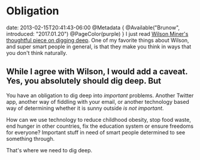 # Obligation
date: 2013-02-15T20:41:43-06:00
@Metadata {
  @Available("Brunow", introduced: "2017.01.20")
  @PageColor(purple)
}
I just read [Wilson Miner's thoughtful piece on digging deep][linkWilsonMiner]. One of my favorite things about Wilson, and super smart people in general, is that they make you think in ways that you don't think naturally.

While I agree with Wilson, I would add a caveat. Yes, you absolutely should dig deep.
But
---
You have an obligation to dig deep into *important* problems. Another Twitter app, another way of fiddling with your email, or another technology based way of determining whether it is sunny outside *is not important*. 

How can we use technology to reduce childhood obesity, stop food waste, end hunger in other countries, fix the education system or ensure freedoms for everyone? Important stuff in need of smart people determined to see something through.

That's where we need to dig deep.

[linkWilsonMiner]: <http://the-pastry-box-project.net/wilson-miner/2013-february-15/>
